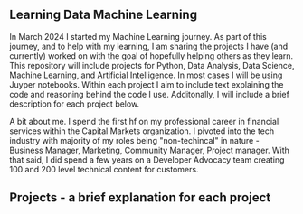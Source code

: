 ## Learning Data Machine Learning

In March 2024 I started my Machine Learning journey. As part of this journey, and to help with my learning, I am sharing the projects I have (and currently) worked on with the goal of hopefully helping others as they learn. 
This repository will include projects for Python,  Data Analysis, Data Science, Machine Learning, and Artificial Intelligence. In most cases I will be using Juyper notebooks. Within each project I aim to include text explaining the code and reasoning behind the code I use. Additonally, I will include a brief description for each project below. 

A bit about me. I spend the first hf on my professional career in financial services within the Capital Markets organization. I pivoted into the tech industry with majority of my roles being "non-techincal" in nature - Business Manager, Marketing, Community Manager, Project manager.
With that said, I did spend a few years on a Developer Advocacy team creating 100 and 200 level technical content for customers. 


## Projects - a brief explanation for each project
